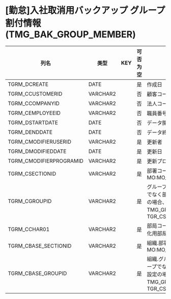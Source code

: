 # [勤怠]入社取消用バックアップ  グループ割付情報(TMG_BAK_GROUP_MEMBER)
| 列名   | 类型   | KEY  | 可否为空 | 注释   |
| ---- | ---- | ---- | ---- | ---- |
|TGRM_DCREATE|DATE||是|作成日|
|TGRM_CCUSTOMERID|VARCHAR2||否|顧客コード                        固定：01|
|TGRM_CCOMPANYID|VARCHAR2||否|法人コード|
|TGRM_CEMPLOYEEID|VARCHAR2||否|職員番号|
|TGRM_DSTARTDATE|DATE||否|データ開始日|
|TGRM_DENDDATE|DATE||否|データ終了日|
|TGRM_CMODIFIERUSERID|VARCHAR2||是|更新者|
|TGRM_DMODIFIEDDATE|DATE||是|更新日|
|TGRM_CMODIFIERPROGRAMID|VARCHAR2||是|更新プログラムID|
|TGRM_CSECTIONID|VARCHAR2||是|部署コード  MO:MO_CSECTIONID_CK|
|TGRM_CGROUPID|VARCHAR2||是|グループコード  グループでなく部署に対する設定の場合、null  TMG_GROUP：TGR_CSECTIONID|
|TGRM_CCHAR01|VARCHAR2||是|部局コード(連携時の初期化用部局コード)|
|TGRM_CBASE_SECTIONID|VARCHAR2||是|組織.部署コード  MO:MO_CSECTIONID_CK|
|TGRM_CBASE_GROUPID|VARCHAR2||是|組織.グループコード  グループでなく部署に対する設定の場合、null  TMG_GROUP：TGR_CSECTIONID|
